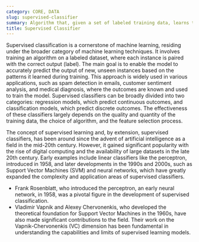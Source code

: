 ```yaml
---
category: CORE, DATA
slug: supervised-classifier
summary: Algorithm that, given a set of labeled training data, learns to predict the labels of new, unseen data.
title: Supervised Classifier
---
```


Supervised classification is a cornerstone of machine learning, residing under the broader category of machine learning techniques. It involves training an algorithm on a labeled dataset, where each instance is paired with the correct output (label). The main goal is to enable the model to accurately predict the output of new, unseen instances based on the patterns it learned during training. This approach is widely used in various applications, such as spam detection in emails, customer sentiment analysis, and medical diagnosis, where the outcomes are known and used to train the model. Supervised classifiers can be broadly divided into two categories: regression models, which predict continuous outcomes, and classification models, which predict discrete outcomes. The effectiveness of these classifiers largely depends on the quality and quantity of the training data, the choice of algorithm, and the feature selection process.

The concept of supervised learning and, by extension, supervised classifiers, has been around since the advent of artificial intelligence as a field in the mid-20th century. However, it gained significant popularity with the rise of digital computing and the availability of large datasets in the late 20th century. Early examples include linear classifiers like the perceptron, introduced in 1958, and later developments in the 1990s and 2000s, such as Support Vector Machines (SVM) and neural networks, which have greatly expanded the complexity and application areas of supervised classifiers.

- Frank Rosenblatt, who introduced the perceptron, an early neural network, in 1958, was a pivotal figure in the development of supervised classification.
- Vladimir Vapnik and Alexey Chervonenkis, who developed the theoretical foundation for Support Vector Machines in the 1960s, have also made significant contributions to the field. Their work on the Vapnik-Chervonenkis (VC) dimension has been fundamental in understanding the capabilities and limits of supervised learning models.